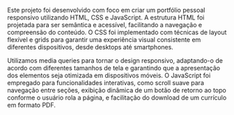 Este projeto foi desenvolvido com foco em criar um portfólio pessoal responsivo utilizando HTML, CSS e JavaScript. A estrutura HTML foi projetada para ser semântica e acessível, facilitando a navegação e compreensão do conteúdo. O CSS foi implementado com técnicas de layout flexível e grids para garantir uma experiência visual consistente em diferentes dispositivos, desde desktops até smartphones.

Utilizamos media queries para tornar o design responsivo, adaptando-o de acordo com diferentes tamanhos de tela e garantindo que a apresentação dos elementos seja otimizada em dispositivos móveis. O JavaScript foi empregado para funcionalidades interativas, como scroll suave para navegação entre seções, exibição dinâmica de um botão de retorno ao topo conforme o usuário rola a página, e facilitação do download de um currículo em formato PDF.
 
 

